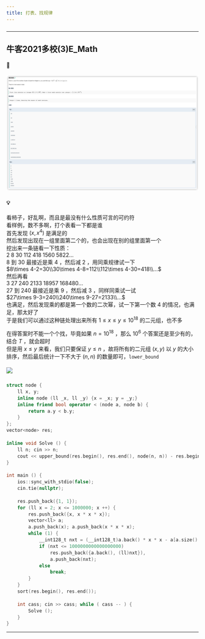 ```yaml
---
title: 打表、找规律
---
```


###
<hr>

## 牛客2021多校(3)E_Math

#### 🔗
<a href="https://ac.nowcoder.com/acm/contest/11254/E">![20220919192031](https://raw.githubusercontent.com/Tequila-Avage/PicGoBeds/master/20220919192031.png)</a>

#### 💡
看柿子，好乱啊，而且是最没有什么性质可言的可约符  
看样例，数不多啊，打个表看一下都是谁  
首先发现 $(x,x^4)$ 是满足的  
然后发现出现在一组里面第二个的，也会出现在别的组里面第一个  
挖出来一条链看一下性质：  
$2\;8\;30\;112\;418\;1560\;5822...$  
$8$ 到 $30$ 最接近是乘 $4$ ，然后减 $2$ ，用同乘规律试一下  
$8\times 4-2=30\\30\times 4-8=112\\112\times 4-30=418\\...$  
然后再看  
$3\;27\;240\;2133\;18957\;168480...$  
$27$ 到 $240$ 最接近是乘 $9$ ，然后减 $3$ ，同样同乘试一试  
$27\times 9-3=240\\240\times 9-27=2133\\...$  
也满足，然后发现乘的都是第一个数的二次幂，试一下第一个数 $4$ 的情况，也满足，那太好了  
于是我们可以通过这种链处理出来所有 $1\le x\le y\le 10^{18}$ 的二元组，也不多  

在得答案时不能一个个找，毕竟如果 $n=10^{18}$ ，那么 $10^6$ 个答案还是至少有的，结合 $T$ ，就会超时  
但是用 $x\le y$ 来看，我们只要保证 $y\le n$ ，故将所有的二元组 $(x,y)$ 以 $y$ 的大小排序，然后最后统计一下不大于 $(n,n)$ 的数量即可，`lower_bound`  

#### <img src="https://img-blog.csdnimg.cn/20210713144601841.png" >
```cpp
struct node {
    ll x, y;
    inline node (ll _x, ll _y) {x = _x; y = _y;}
    inline friend bool operator < (node a, node b) {
        return a.y < b.y;
    }
};
vector<node> res;

inline void Solve () {
    ll n; cin >> n;
    cout << upper_bound(res.begin(), res.end(), node(n, n)) - res.begin() << endl;
}

int main () {
    ios::sync_with_stdio(false);
    cin.tie(nullptr);

    res.push_back({1, 1});
    for (ll x = 2; x <= 1000000; x ++) {
        res.push_back({x, x * x * x});
        vector<ll> a; 
        a.push_back(x); a.push_back(x * x * x);
        while (1) {
            __int128_t nxt = (__int128_t)a.back() * x * x - a[a.size() - 2];
            if (nxt <= 1000000000000000000) 
                res.push_back({a.back(), (ll)nxt}),
                a.push_back(nxt);
            else 
                break;
        }
    }
    sort(res.begin(), res.end());

    int cass; cin >> cass; while ( cass -- ) {
        Solve ();
    }
}
```
<hr>
